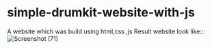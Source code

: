 # simple-drumkit-website-with-js
A website which was build using html,css ,js
Result website look like:::![Screenshot (71)](https://github.com/Sasi30/simple-drumkit-website-with-js/assets/102152439/a7ba968f-0886-4aee-adf4-84869d46ac96)
